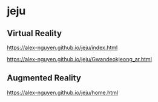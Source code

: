 # jeju
## Virtual Reality
https://alex-nguyen.github.io/jeju/index.html

https://alex-nguyen.github.io/jeju/Gwandeokjeong_ar.html

## Augmented Reality

https://alex-nguyen.github.io/jeju/home.html
